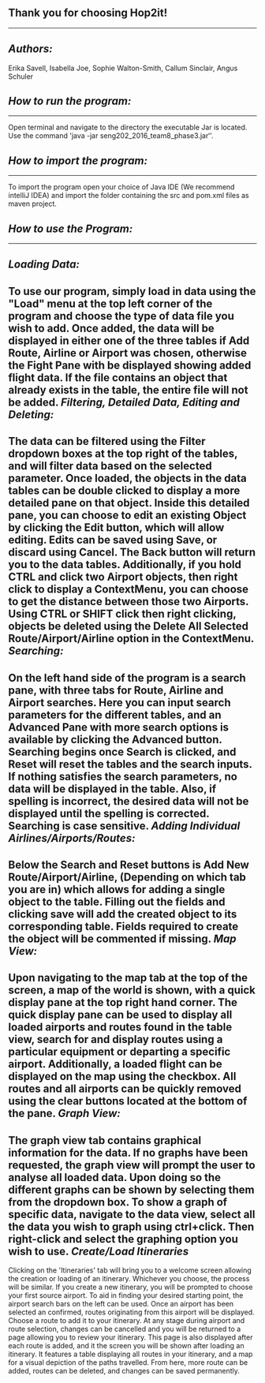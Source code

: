 **Thank you for choosing Hop2it!**
------------------------------
------------------------------

*Authors:*
--------

Erika Savell, Isabella Joe, Sophie Walton-Smith, Callum Sinclair, Angus Schuler

*How to run the program:*
------------------------
------------------------
Open terminal and navigate to the directory the executable Jar is located.
Use the command 'java -jar seng202_2016_team8_phase3.jar‘'. 

*How to import the program:*
------------------------------------
------------------------------------
To import the program open your choice of Java IDE (We recommend
intelliJ IDEA) and import the folder containing the src and pom.xml files
as maven project.

*How to use the Program:*
-----------------------
-----------------------

*Loading Data:*
-------------
To use our program, simply load in data using the "Load" menu at the top left
corner of the program and choose the type of data file you wish to add.
Once added, the data will be displayed in either one of the three tables if
Add Route, Airline or Airport was chosen, otherwise the Fight Pane with be
displayed showing added flight data. If the file contains an object that already
exists in the table, the entire file will not be added.
*Filtering, Detailed Data, Editing and Deleting:*
---------
The data can be filtered using the Filter dropdown boxes at the top right of
the tables, and will filter data based on the selected parameter.
Once loaded, the objects in the data tables can be double clicked to display a
more detailed pane on that object.
Inside this detailed pane, you can choose to edit an existing Object by
clicking the Edit button, which will allow editing.
Edits can be saved using Save, or discard using Cancel. The Back button will
return you to the data tables. Additionally, if you hold CTRL and click
two Airport objects, then right click to display a ContextMenu, you can choose to get the distance between those two Airports. Using CTRL or SHIFT click then right clicking, objects be deleted using the Delete All Selected Route/Airport/Airline option in the ContextMenu.
*Searching:*
----------
On the left hand side of the program is a search pane, with three tabs for
Route, Airline and Airport searches.
Here you can input search parameters for the different tables, and an Advanced
Pane with more search options is available by clicking the Advanced button.
Searching begins once Search is clicked, and Reset will reset the tables and
the search inputs. If nothing satisfies the search parameters, no data will be
displayed in the table. Also, if spelling is incorrect, the desired data will
not be displayed until the spelling is corrected. Searching is case sensitive.
*Adding Individual Airlines/Airports/Routes:*
--------------------------------------------
Below the Search and Reset buttons is Add New Route/Airport/Airline,
(Depending on which tab you are in) which allows for adding a single object to
the table. Filling out the fields and clicking save will add the created object
to its corresponding table. Fields required to create the object will be commented if missing.
*Map View:*
---------------
Upon navigating to the map tab at the top of the screen, a map of the world is shown, with a quick display pane at the top right hand corner.  The quick display pane can be used to display all loaded airports and routes found in the table view, search for and display routes using a particular  equipment or departing a specific airport. Additionally, a loaded flight can be displayed on the map using the checkbox. All routes and all airports can be quickly removed using the clear buttons located at the bottom of the pane.
*Graph View:*
------------------
The graph view tab contains graphical information for the data. If no graphs have been requested, the graph view will prompt the user to analyse all loaded data. Upon doing so the different graphs can be shown by selecting them from the dropdown box. To show a graph of specific data, navigate to the data view, select all the data you wish to graph using ctrl+click. Then right-click and select the graphing option you wish to use.
*Create/Load Itineraries*
---------------------------------
Clicking on the 'Itineraries' tab will bring you to a welcome screen allowing the creation or loading of an itinerary. Whichever you choose, the process will be similar. If you create a new itinerary, you will be prompted to choose your first source airport. To aid in finding your desired starting point, the airport search bars on the left can be used. Once an airport has been selected an confirmed, routes originating from this airport will be displayed. Choose a route to add it to your itinerary. 
At any stage during airport and route selection, changes can be cancelled and you will be returned to a page allowing you to review your itinerary. 
This page is also displayed after each route is added, and it the screen you will be shown after loading an itinerary. It features a table displaying all routes in your itinerary, and a map for a visual depiction of the paths travelled. From here, more route can be added, routes can be deleted, and changes can be saved permanently. 

